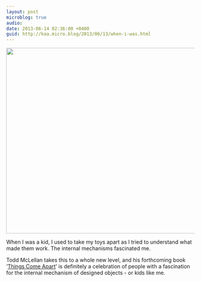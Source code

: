 ```yaml
---
layout: post
microblog: true
audio: 
date: 2013-06-14 02:36:00 +0400
guid: http://kaa.micro.blog/2013/06/13/when-i-was.html
---
```

<img src="https://www.kaa.bz/uploads/2018/57131b0035.jpg" alt="" width="660" height="495" class="alignnone size-full wp-image-627" />

When I was a kid, I used to take my toys apart as I tried to understand what made them work. The internal mechanisms fascinated me.

Todd McLellan takes this to a whole new level, and his forthcoming book ‘<a href="http://thamesandhudsonusa.com/books/things-come-apart-hardcover/">Things Come Apart</a>’ is definitely a celebration of people with a fascination for the internal mechanism of designed objects - or kids like me.
